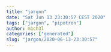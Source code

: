 ```yaml
---
title: "jargon"
date: "Sat Jun 13 23:30:57 CEST 2020"
tags: ["jargon", "pipotron"]
author: m1ch3l
categories: ["generated"]
slug: "jargon/2020-06-13-23:30:57"
---
```



